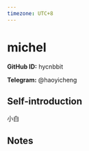 ```yaml
---
timezone: UTC+8
---
```


# michel

**GitHub ID:** hycnbbit

**Telegram:** @haoyicheng

## Self-introduction

小白

## Notes

<!-- Content_START -->


<!-- Content_END -->
